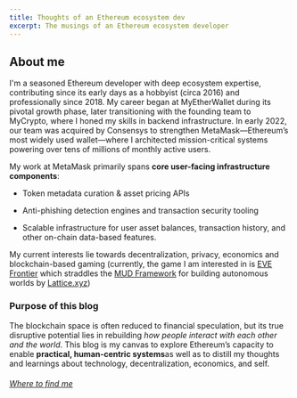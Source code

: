 ```yaml
---
title: Thoughts of an Ethereum ecosystem dev
excerpt: The musings of an Ethereum ecosystem developer
---
```

## About me
I'm a seasoned Ethereum developer with deep ecosystem expertise, contributing since its early days as a hobbyist (circa 2016) and professionally since 2018. My career began at MyEtherWallet during its pivotal growth phase, later transitioning with the founding team to MyCrypto, where I honed my skills in backend infrastructure. In early 2022, our team was acquired by Consensys to strengthen MetaMask—Ethereum’s most widely used wallet—where I architected mission-critical systems powering over tens of millions of monthly active users.

My work at MetaMask primarily spans **core user-facing infrastructure components**:

- Token metadata curation & asset pricing APIs
    
- Anti-phishing detection engines and transaction security tooling
    
- Scalable infrastructure for user asset balances, transaction history, and other on-chain data-based features.

My current interests lie towards decentralization, privacy, economics and blockchain-based gaming (currently, the game I am interested in is [EVE Frontier](https://evefrontier.com/) which straddles the [MUD Framework](https://mud.dev/) for building autonomous worlds by [Lattice.xyz](https://lattice.xyz/))

### Purpose of this blog
The blockchain space is often reduced to financial speculation, but its true disruptive potential lies in rebuilding _how people interact with each other and the world_. This blog is my canvas to explore Ethereum’s capacity to enable **practical, human-centric systems**as well as to distill my thoughts and learnings about technology, decentralization, economics, and self.

###### [Where to find me](Contact-me.md)
